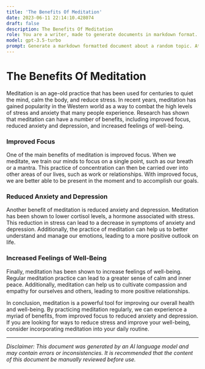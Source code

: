 ```yaml
---
title: 'The Benefits Of Meditation'
date: 2023-06-11 22:14:10.428074
draft: false
description: The Benefits Of Meditation
role: You are a writer, made to generate documents in markdown format. It is very important that all of the documents you generate are in valid markdown format.
model: gpt-3.5-turbo
prompt: Generate a markdown formatted document about a random topic. At the bottom, include a disclaimer explaining that the document was generated by you. The first line of the document should be the title. Make sure that the entire document is in proper markdown format, using a mix of various tags to make the document visually appealing.
---
```


# The Benefits Of Meditation

Meditation is an age-old practice that has been used for centuries to quiet the mind, calm the body, and reduce stress. In recent years, meditation has gained popularity in the Western world as a way to combat the high levels of stress and anxiety that many people experience. Research has shown that meditation can have a number of benefits, including improved focus, reduced anxiety and depression, and increased feelings of well-being.

### Improved Focus

One of the main benefits of meditation is improved focus. When we meditate, we train our minds to focus on a single point, such as our breath or a mantra. This practice of concentration can then be carried over into other areas of our lives, such as work or relationships. With improved focus, we are better able to be present in the moment and to accomplish our goals.

### Reduced Anxiety and Depression

Another benefit of meditation is reduced anxiety and depression. Meditation has been shown to lower cortisol levels, a hormone associated with stress. This reduction in stress can lead to a decrease in symptoms of anxiety and depression. Additionally, the practice of meditation can help us to better understand and manage our emotions, leading to a more positive outlook on life.

### Increased Feelings of Well-Being

Finally, meditation has been shown to increase feelings of well-being. Regular meditation practice can lead to a greater sense of calm and inner peace. Additionally, meditation can help us to cultivate compassion and empathy for ourselves and others, leading to more positive relationships.

In conclusion, meditation is a powerful tool for improving our overall health and well-being. By practicing meditation regularly, we can experience a myriad of benefits, from improved focus to reduced anxiety and depression. If you are looking for ways to reduce stress and improve your well-being, consider incorporating meditation into your daily routine.

---

*Disclaimer: This document was generated by an AI language model and may contain errors or inconsistencies. It is recommended that the content of this document be manually reviewed before use.*